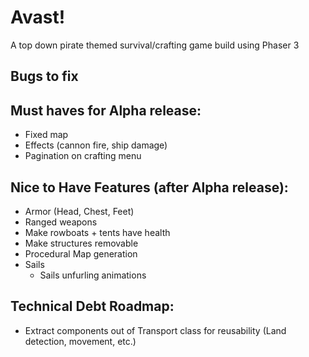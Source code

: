 # Avast!

A top down pirate themed survival/crafting game build using Phaser 3

## Bugs to fix

## Must haves for Alpha release:

- Fixed map
- Effects (cannon fire, ship damage)
- Pagination on crafting menu

## Nice to Have Features (after Alpha release):

- Armor (Head, Chest, Feet)
- Ranged weapons
- Make rowboats + tents have health
- Make structures removable
- Procedural Map generation
- Sails
  - Sails unfurling animations

## Technical Debt Roadmap:

- Extract components out of Transport class for reusability (Land detection, movement, etc.)
